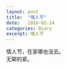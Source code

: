 ```yaml
---
layout: post
title:  "情人节"
date:   2016-02-14
categories: Diary
excerpt: 情人节
---
```

情人节，在家哪也没去。
<br>
无聊的紧。
